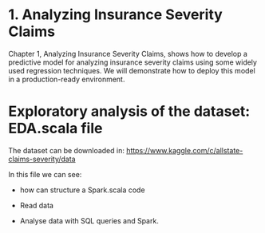 # 1. Analyzing Insurance Severity Claims

Chapter 1, Analyzing Insurance Severity Claims, shows how to develop a predictive model
for analyzing insurance severity claims using some widely used regression techniques. We
will demonstrate how to deploy this model in a production-ready environment.

# Exploratory analysis of the dataset: EDA.scala file

The dataset can be downloaded in: https://www.kaggle.com/c/allstate-claims-severity/data

In this file we can see:

- how can structure a Spark.scala code

- Read data

- Analyse data with SQL queries and Spark.


